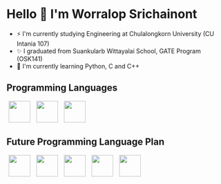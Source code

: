 # Hello 👋 I'm Worralop Srichainont
- ⚡ I'm currently studying Engineering at Chulalongkorn University (CU Intania 107)
- ✨ I graduated from Suankularb Wittayalai School, GATE Program (OSK141)
- 🌱 I'm currently learning Python, C and C++

## Programming Languages
<img src = "https://raw.githubusercontent.com/get-icon/geticon/master/icons/c.svg" width="50" hspace="5"> <img src = "https://raw.githubusercontent.com/get-icon/geticon/master/icons/c-plusplus.svg" width="50" hspace="5"> <img src = "https://raw.githubusercontent.com/get-icon/geticon/master/icons/python.svg" width="50" hspace="5">

## Future Programming Language Plan
<img src = "https://raw.githubusercontent.com/get-icon/geticon/master/icons/javascript.svg" width="50" hspace="5"> <img src = "https://raw.githubusercontent.com/get-icon/geticon/master/icons/css-3.svg" width="50" hspace="5"> <img src = "https://raw.githubusercontent.com/get-icon/geticon/master/icons/html-5.svg" width="50" hspace="5"> <img src = "https://raw.githubusercontent.com/get-icon/geticon/master/icons/java.svg" width="50" hspace="5"> <img src = "https://raw.githubusercontent.com/get-icon/geticon/master/icons/c-sharp.svg" width="50" hspace="5">

<!--
**reisenx/reisenx** is a ✨ _special_ ✨ repository because its `README.md` (this file) appears on your GitHub profile.

Here are some ideas to get you started:

- 🔭 I’m currently working on ...
- 🌱 I’m currently learning ...
- 👯 I’m looking to collaborate on ...
- 🤔 I’m looking for help with ...
- 💬 Ask me about ...
- 📫 How to reach me: ...
- 😄 Pronouns: ...
- ⚡ Fun fact: ...
-->
